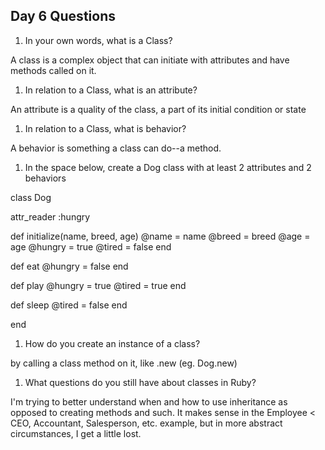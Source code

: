 ## Day 6 Questions

1. In your own words, what is a Class?

A class is a complex object that can initiate with attributes and have methods called on it.

1. In relation to a Class, what is an attribute?

An attribute is a quality of the class, a part of its initial condition or state

1. In relation to a Class, what is behavior?

A behavior is something a class can do--a method.

1. In the space below, create a Dog class with at least 2 attributes and 2 behaviors

class Dog

  attr_reader :hungry

  def initialize(name, breed, age)
    @name = name
    @breed = breed
    @age = age
    @hungry = true
    @tired = false
  end

  def eat
    @hungry = false
  end

  def play
    @hungry = true
    @tired = true
  end

  def sleep
    @tired = false
  end

end

1. How do you create an instance of a class?

  by calling a class method on it, like .new (eg. Dog.new)

1. What questions do you still have about classes in Ruby?

  I'm trying to better understand when and how to use inheritance
  as opposed to creating methods and such. It makes sense in the
  Employee < CEO, Accountant, Salesperson, etc. example, but in more
  abstract circumstances, I get a little lost.
